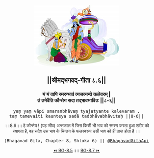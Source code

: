 <center><img src="../../asset/BG.png" alt="#API #bhagavadgitaapi #slok #nodejs #js #api #gitaapi #krishna #hinduism #vedic #ISKCON #shreemadbhagavadgita #technology"/>
<h2>||श्रीमद्‍भगवद्‍-गीता ८.६||</h2>
<h3>यं यं वापि स्मरन्भावं त्यजत्यन्ते कलेवरम् |<br/>तं तमेवैति कौन्तेय सदा तद्भावभावितः ||८-६||</h3>
<pre>yaṃ yaṃ vāpi smaranbhāvaṃ tyajatyante kalevaram .<br/>taṃ tamevaiti kaunteya sadā tadbhāvabhāvitaḥ ||8-6||</pre>
<p>।।8.6।। हे कौन्तेय ! (यह जीव) अन्तकाल में जिस किसी भी भाव को स्मरण करता हुआ शरीर को त्यागता है, वह सदैव उस भाव के चिन्तन के फलस्वरूप उसी भाव को ही प्राप्त होता है।।</p>
<pre>(Bhagavad Gita, Chapter 8, Shloka 6) || <a href="https://twitter.com/bhagavadgitaapi">@BhagavadGitaApi</a></pre><a href="../../8/5">⏪  BG-8.5</a><b>        ।।        </b><a href="../../8/7">BG-8.7  ⏩</a></center></center>